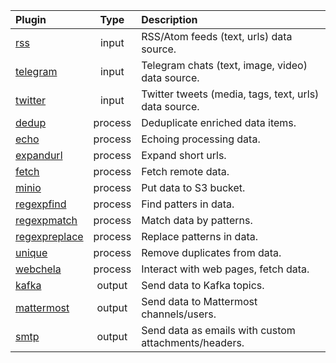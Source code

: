 | Plugin                                                                                                  |  Type   | Description                                           |
|:--------------------------------------------------------------------------------------------------------|:-------:|:------------------------------------------------------|
| [rss](https://github.com/livelace/gosquito/blob/master/docs/plugins/input/rss.md)                       |  input  | RSS/Atom feeds (text, urls) data source.              |
| [telegram](https://github.com/livelace/gosquito/blob/master/docs/plugins/input/telegram.md)             |  input  | Telegram chats (text, image, video) data source.      |
| [twitter](https://github.com/livelace/gosquito/blob/master/docs/plugins/input/twitter.md)               |  input  | Twitter tweets (media, tags, text, urls) data source. |
| [dedup](https://github.com/livelace/gosquito/blob/master/docs/plugins/process/dedup.md)                 | process | Deduplicate enriched data items.                      |
| [echo](https://github.com/livelace/gosquito/blob/master/docs/plugins/process/echo.md)                   | process | Echoing processing data.                              |
| [expandurl](https://github.com/livelace/gosquito/blob/master/docs/plugins/process/expandurl.md)         | process | Expand short urls.                                    |
| [fetch](https://github.com/livelace/gosquito/blob/master/docs/plugins/process/fetch.md)                 | process | Fetch remote data.                                    |
| [minio](https://github.com/livelace/gosquito/blob/master/docs/plugins/process/minio.md)                 | process | Put data to S3 bucket.                                |
| [regexpfind](https://github.com/livelace/gosquito/blob/master/docs/plugins/process/regexpfind.md)       | process | Find patters in data.                                 |
| [regexpmatch](https://github.com/livelace/gosquito/blob/master/docs/plugins/process/regexpmatch.md)     | process | Match data by patterns.                               |
| [regexpreplace](https://github.com/livelace/gosquito/blob/master/docs/plugins/process/regexpreplace.md) | process | Replace patterns in data.                             |
| [unique](https://github.com/livelace/gosquito/blob/master/docs/plugins/process/unique.md)               | process | Remove duplicates from data.                          |
| [webchela](https://github.com/livelace/gosquito/blob/master/docs/plugins/process/webchela.md)           | process | Interact with web pages, fetch data.                  |
| [kafka](https://github.com/livelace/gosquito/blob/master/docs/plugins/output/kafka.md)                  | output  | Send data to Kafka topics. |
| [mattermost](https://github.com/livelace/gosquito/blob/master/docs/plugins/output/mattermost.md)        | output  | Send data to Mattermost channels/users. |
| [smtp](https://github.com/livelace/gosquito/blob/master/docs/plugins/output/smtp.md)                    | output  | Send data as emails with custom attachments/headers. |

